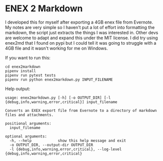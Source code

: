 # ENEX 2 Markdown

I developed this for myself after exporting a 4GB enex file from Evernote. My
notes are very simple so I haven't put a lot of effort into formatting the
markdown, the script just extracts the things I was interested in. Other devs
are welcome to adapt and expand this under the MIT license. I did try using
enex2md that I found on pypi but I could tell it was going to struggle with a
4GB file and it wasn't working for me on Windows.

If you want to run this:

```
cd enex2markdown
pipenv install
pipenv run pytest tests
pipenv run python enex2markdown.py INPUT_FILENAME
```

Help output:

```
usage: enex2markdown.py [-h] [-o OUTPUT_DIR] [-l {debug,info,warning,error,critical}] input_filename

Converts an EXEX export file from Evernote to a directory of markdown files and attachments.

positional arguments:
  input_filename

optional arguments:
  -h, --help            show this help message and exit
  -o OUTPUT_DIR, --output-dir OUTPUT_DIR
  -l {debug,info,warning,error,critical}, --log-level {debug,info,warning,error,critical}
```
